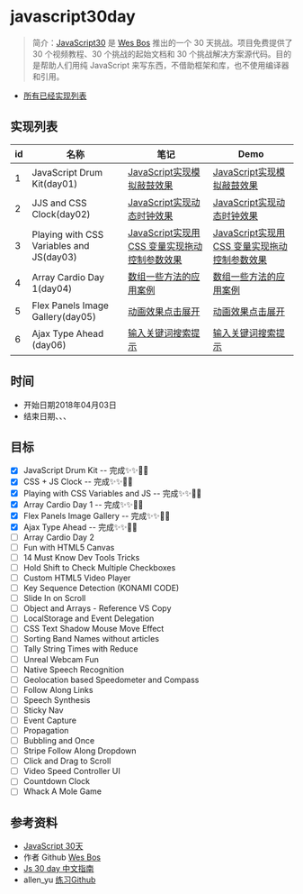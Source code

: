 # javascript30day
> 简介：[JavaScript30](https://javascript30.com) 是 [Wes Bos](https://github.com/wesbos) 推出的一个 30 天挑战。项目免费提供了 30 个视频教程、30 个挑战的起始文档和 30 个挑战解决方案源代码。目的是帮助人们用纯 JavaScript 来写东西，不借助框架和库，也不使用编译器和引用。
- [所有已经实现列表](https://592php.github.io/javascript30day)

## 实现列表
id | 名称 | 笔记 | Demo
--- | --- | --- | ---
1 | JavaScript Drum Kit(day01) | [JavaScript实现模拟敲鼓效果](https://github.com/592php/javascript30day/tree/master/day_01/) |  [JavaScript实现模拟敲鼓效果](https://592php.github.io/javascript30day/day_01/)
2 | JJS and CSS Clock(day02) | [JavaScript实现动态时钟效果](https://github.com/592php/javascript30day/tree/master/day_02/) |  [JavaScript实现动态时钟效果](https://592php.github.io/javascript30day/day_02/)
3 | Playing with CSS Variables and JS(day03) | [JavaScript实现用CSS 变量实现拖动控制参数效果](https://github.com/592php/javascript30day/tree/master/day_03/) |  [JavaScript实现用CSS 变量实现拖动控制参数效果](https://592php.github.io/javascript30day/day_03/)
4 | Array Cardio Day 1(day04) | [数组一些方法的应用案例](https://github.com/592php/javascript30day/tree/master/day_04/) |  [数组一些方法的应用案例](https://592php.github.io/javascript30day/day_04/)
5 | Flex Panels Image Gallery(day05) | [动画效果点击展开](https://github.com/592php/javascript30day/tree/master/day_05/) |  [动画效果点击展开](https://592php.github.io/javascript30day/day_05/)
6 | Ajax Type Ahead (day06) | [输入关键词搜索提示](https://github.com/592php/javascript30day/tree/master/day_06/) |  [输入关键词搜索提示](https://592php.github.io/javascript30day/day_06/)

## 时间
- 开始日期2018年04月03日
- 结束日期、、、
## 目标
- [x] JavaScript Drum Kit  -- 完成✨✨🎉🎉
- [x] CSS + JS Clock -- 完成✨✨🎉🎉
- [x] Playing with CSS Variables and JS -- 完成✨✨🎉🎉
- [x] Array Cardio Day 1 -- 完成✨✨🎉🎉
- [x] Flex Panels Image Gallery -- 完成✨✨🎉🎉
- [x] Ajax Type Ahead -- 完成✨✨🎉🎉
- [ ] Array Cardio Day 2 
- [ ] Fun with HTML5 Canvas
- [ ] 14 Must Know Dev Tools Tricks
- [ ] Hold Shift to Check Multiple Checkboxes
- [ ] Custom HTML5 Video Player
- [ ] Key Sequence Detection (KONAMI CODE)
- [ ] Slide In on Scroll
- [ ] Object and Arrays - Reference VS Copy
- [ ] LocalStorage and Event Delegation
- [ ] CSS Text Shadow Mouse Move Effect
- [ ] Sorting Band Names without articles
- [ ] Tally String Times with Reduce
- [ ] Unreal Webcam Fun
- [ ] Native Speech Recognition
- [ ] Geolocation based Speedometer and Compass
- [ ] Follow Along Links
- [ ] Speech Synthesis
- [ ] Sticky Nav
- [ ] Event Capture
- [ ] Propagation
- [ ] Bubbling and Once
- [ ] Stripe Follow Along Dropdown
- [ ] Click and Drag to Scroll
- [ ] Video Speed Controller UI
- [ ] Countdown Clock
- [ ] Whack A Mole Game

## 参考资料
* [JavaScript 30天](https://javascript30.com/)
* 作者 Github [Wes Bos](https://github.com/wesbos)
* [Js 30 day 中文指南](https://github.com/soyaine/JavaScript30)
* allen_yu [练习Github](https://github.com/shunnien/JavaScript30day)
